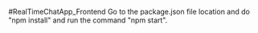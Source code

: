 #RealTimeChatApp_Frontend
Go to the package.json file location and do "npm install" and run the command "npm start".
